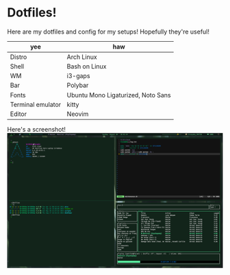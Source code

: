 # Dotfiles!

Here are my dotfiles and config for my setups! Hopefully they're useful!

| yee               | haw                                                                |
|-------------------|--------------------------------------------------------------------|
| Distro            | Arch Linux                                                         |
| Shell             | Bash on Linux                                                      |
| WM                | i3-gaps                                                            |
| Bar               | Polybar                                                            |
| Fonts             | Ubuntu Mono Ligaturized, Noto Sans                                 |
| Terminal emulator | kitty                                                              |
| Editor            | Neovim                                                             |

Here's a screenshot!
![screenshot](pics/screenshot.png)
